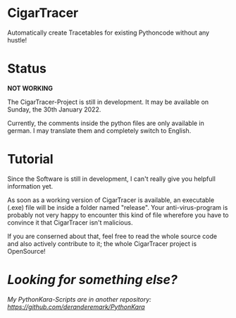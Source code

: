 # CigarTracer
Automatically create Tracetables for existing Pythoncode without any hustle!

# Status
**NOT WORKING**

The CigarTracer-Project is still in development.
It may be available on Sunday, the 30th January 2022.

Currently, the comments inside the python files are only available in german. I may translate
them and completely switch to English.

# Tutorial
Since the Software is still in development, I can't really give
you helpfull information yet.

As soon as a working version of CigarTracer is available, an executable (.exe) file will be 
inside a folder named "release". Your anti-virus-program is probably not very happy to encounter
this kind of file wherefore you have to convince it that CigarTracer isn't malicious.

If you are conserned about that, feel free to read the whole source code and
also actively contribute to it; the whole CigarTracer project is OpenSource!

# *Looking for something else?*
*My PythonKara-Scripts are in another repository: https://github.com/deranderemark/PythonKara*
